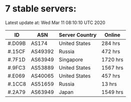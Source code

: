 # 7 stable servers:

Latest update at: Wed Mar 11 08:10:10 UTC 2020

| ID | ASN | Server Country | Online |
| -- | --- | -------------- | ------ |
| #.D09B | AS174 | United States | 284 hrs |
| #.15CF | AS49392 | Russia | 472 hrs |
| #.7F1D | AS63949 | Singapore | 1720 hrs |
| #.9FC3 | AS53889 | United States | 1567 hrs |
| #.E069 | AS40065 | United States | 457 hrs |
| #.1CC8 | AS51659 | Russia | 13 hrs |
| #.2A79 | AS63949 | Japan | 1549 hrs |

